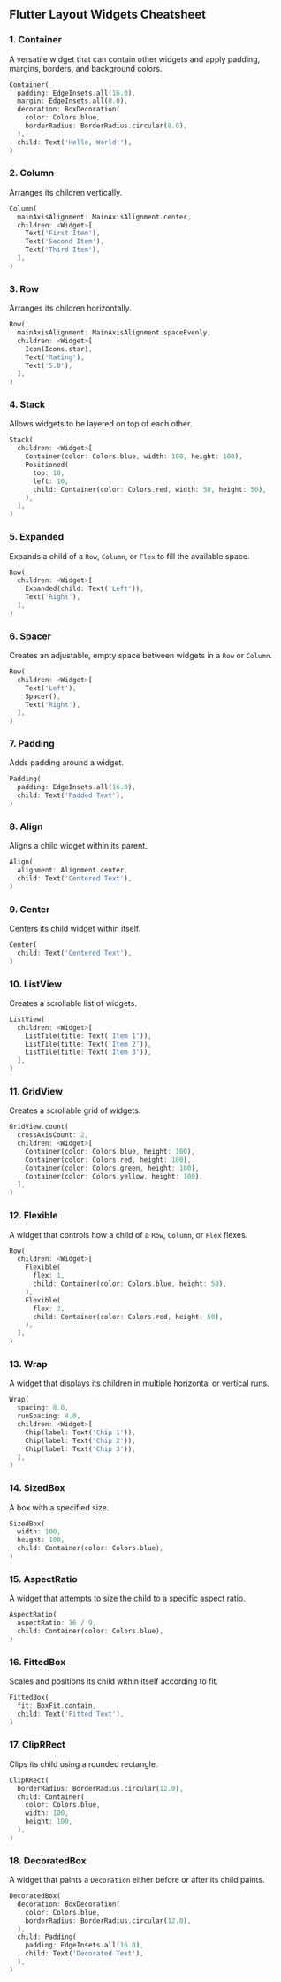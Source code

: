 ## Flutter Layout Widgets Cheatsheet

### 1. Container
A versatile widget that can contain other widgets and apply padding, margins, borders, and background colors.

```dart
Container(
  padding: EdgeInsets.all(16.0),
  margin: EdgeInsets.all(8.0),
  decoration: BoxDecoration(
    color: Colors.blue,
    borderRadius: BorderRadius.circular(8.0),
  ),
  child: Text('Hello, World!'),
)
```

### 2. Column
Arranges its children vertically.

```dart
Column(
  mainAxisAlignment: MainAxisAlignment.center,
  children: <Widget>[
    Text('First Item'),
    Text('Second Item'),
    Text('Third Item'),
  ],
)
```

### 3. Row
Arranges its children horizontally.

```dart
Row(
  mainAxisAlignment: MainAxisAlignment.spaceEvenly,
  children: <Widget>[
    Icon(Icons.star),
    Text('Rating'),
    Text('5.0'),
  ],
)
```

### 4. Stack
Allows widgets to be layered on top of each other.

```dart
Stack(
  children: <Widget>[
    Container(color: Colors.blue, width: 100, height: 100),
    Positioned(
      top: 10,
      left: 10,
      child: Container(color: Colors.red, width: 50, height: 50),
    ),
  ],
)
```

### 5. Expanded
Expands a child of a `Row`, `Column`, or `Flex` to fill the available space.

```dart
Row(
  children: <Widget>[
    Expanded(child: Text('Left')),
    Text('Right'),
  ],
)
```

### 6. Spacer
Creates an adjustable, empty space between widgets in a `Row` or `Column`.

```dart
Row(
  children: <Widget>[
    Text('Left'),
    Spacer(),
    Text('Right'),
  ],
)
```

### 7. Padding
Adds padding around a widget.

```dart
Padding(
  padding: EdgeInsets.all(16.0),
  child: Text('Padded Text'),
)
```

### 8. Align
Aligns a child widget within its parent.

```dart
Align(
  alignment: Alignment.center,
  child: Text('Centered Text'),
)
```

### 9. Center
Centers its child widget within itself.

```dart
Center(
  child: Text('Centered Text'),
)
```

### 10. ListView
Creates a scrollable list of widgets.

```dart
ListView(
  children: <Widget>[
    ListTile(title: Text('Item 1')),
    ListTile(title: Text('Item 2')),
    ListTile(title: Text('Item 3')),
  ],
)
```

### 11. GridView
Creates a scrollable grid of widgets.

```dart
GridView.count(
  crossAxisCount: 2,
  children: <Widget>[
    Container(color: Colors.blue, height: 100),
    Container(color: Colors.red, height: 100),
    Container(color: Colors.green, height: 100),
    Container(color: Colors.yellow, height: 100),
  ],
)
```

### 12. Flexible
A widget that controls how a child of a `Row`, `Column`, or `Flex` flexes.

```dart
Row(
  children: <Widget>[
    Flexible(
      flex: 1,
      child: Container(color: Colors.blue, height: 50),
    ),
    Flexible(
      flex: 2,
      child: Container(color: Colors.red, height: 50),
    ),
  ],
)
```

### 13. Wrap
A widget that displays its children in multiple horizontal or vertical runs.

```dart
Wrap(
  spacing: 8.0,
  runSpacing: 4.0,
  children: <Widget>[
    Chip(label: Text('Chip 1')),
    Chip(label: Text('Chip 2')),
    Chip(label: Text('Chip 3')),
  ],
)
```

### 14. SizedBox
A box with a specified size.

```dart
SizedBox(
  width: 100,
  height: 100,
  child: Container(color: Colors.blue),
)
```

### 15. AspectRatio
A widget that attempts to size the child to a specific aspect ratio.

```dart
AspectRatio(
  aspectRatio: 16 / 9,
  child: Container(color: Colors.blue),
)
```

### 16. FittedBox
Scales and positions its child within itself according to fit.

```dart
FittedBox(
  fit: BoxFit.contain,
  child: Text('Fitted Text'),
)
```

### 17. ClipRRect
Clips its child using a rounded rectangle.

```dart
ClipRRect(
  borderRadius: BorderRadius.circular(12.0),
  child: Container(
    color: Colors.blue,
    width: 100,
    height: 100,
  ),
)
```

### 18. DecoratedBox
A widget that paints a `Decoration` either before or after its child paints.

```dart
DecoratedBox(
  decoration: BoxDecoration(
    color: Colors.blue,
    borderRadius: BorderRadius.circular(12.0),
  ),
  child: Padding(
    padding: EdgeInsets.all(16.0),
    child: Text('Decorated Text'),
  ),
)
```
